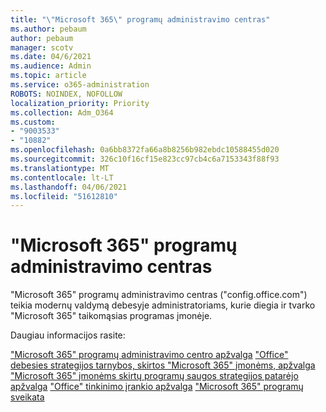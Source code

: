```yaml
---
title: "\"Microsoft 365\" programų administravimo centras"
ms.author: pebaum
author: pebaum
manager: scotv
ms.date: 04/6/2021
ms.audience: Admin
ms.topic: article
ms.service: o365-administration
ROBOTS: NOINDEX, NOFOLLOW
localization_priority: Priority
ms.collection: Adm_O364
ms.custom:
- "9003533"
- "10882"
ms.openlocfilehash: 0a6bb8372fa66a8b8256b982ebdc10588455d020
ms.sourcegitcommit: 326c10f16cf15e823cc97cb4c6a7153343f88f93
ms.translationtype: MT
ms.contentlocale: lt-LT
ms.lasthandoff: 04/06/2021
ms.locfileid: "51612810"
---
```

# <a name="microsoft-365-apps-admin-center"></a>"Microsoft 365" programų administravimo centras

"Microsoft 365" programų administravimo centras ("config.office.com") teikia modernų valdymą debesyje administratoriams, kurie diegia ir tvarko "Microsoft 365" taikomąsias programas įmonėje. 

Daugiau informacijos rasite:

["Microsoft 365" programų administravimo centro apžvalga](https://docs.microsoft.com/deployoffice/admincenter/overview) 
 ["Office" debesies strategijos tarnybos, skirtos "Microsoft 365" įmonėms, apžvalga](https://docs.microsoft.com/deployoffice/overview-office-cloud-policy-service) 
 ["Microsoft 365" įmonėms skirtų programų saugos strategijos patarėjo apžvalga](https://docs.microsoft.com/deployoffice/overview-of-security-policy-advisor) 
 ["Office" tinkinimo įrankio apžvalga](https://docs.microsoft.com/deployoffice/overview-of-the-office-customization-tool-for-click-to-run) 
 ["Microsoft 365" programų sveikata](https://docs.microsoft.com/deployoffice/admincenter/microsoft-365-apps-health)